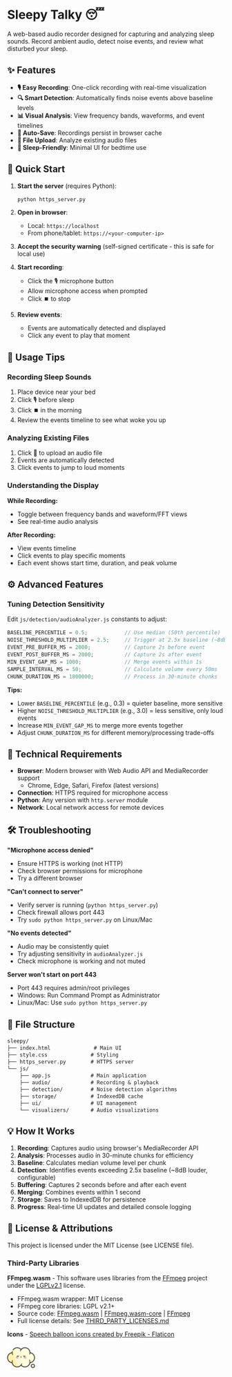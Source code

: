# Sleepy Talky 😴

A web-based audio recorder designed for capturing and analyzing sleep sounds. Record ambient audio, detect noise events, and review what disturbed your sleep.

## ✨ Features

- **🎙️ Easy Recording**: One-click recording with real-time visualization
- **🔍 Smart Detection**: Automatically finds noise events above baseline levels
- **📊 Visual Analysis**: View frequency bands, waveforms, and event timelines
- **💾 Auto-Save**: Recordings persist in browser cache
- **📁 File Upload**: Analyze existing audio files
- **🌙 Sleep-Friendly**: Minimal UI for bedtime use

## 🚀 Quick Start

1. **Start the server** (requires Python):
   ```bash
   python https_server.py
   ```

2. **Open in browser**:
   - Local: `https://localhost`
   - From phone/tablet: `https://<your-computer-ip>`

3. **Accept the security warning** (self-signed certificate - this is safe for local use)

4. **Start recording**:
   - Click the 🎙️ microphone button
   - Allow microphone access when prompted
   - Click ⏹️ to stop

5. **Review events**:
   - Events are automatically detected and displayed
   - Click any event to play that moment

## 📱 Usage Tips

### Recording Sleep Sounds
1. Place device near your bed
2. Click 🎙️ before sleep
3. Click ⏹️ in the morning
4. Review the events timeline to see what woke you up

### Analyzing Existing Files
1. Click 📁 to upload an audio file
2. Events are automatically detected
3. Click events to jump to loud moments

### Understanding the Display

**While Recording:**
- Toggle between frequency bands and waveform/FFT views
- See real-time audio analysis

**After Recording:**
- View events timeline
- Click events to play specific moments
- Each event shows start time, duration, and peak volume

## ⚙️ Advanced Features

### Tuning Detection Sensitivity

Edit `js/detection/audioAnalyzer.js` constants to adjust:

```javascript
BASELINE_PERCENTILE = 0.5;            // Use median (50th percentile)
NOISE_THRESHOLD_MULTIPLIER = 2.5;     // Trigger at 2.5x baseline (~8dB louder)
EVENT_PRE_BUFFER_MS = 2000;           // Capture 2s before event
EVENT_POST_BUFFER_MS = 2000;          // Capture 2s after event
MIN_EVENT_GAP_MS = 1000;              // Merge events within 1s
SAMPLE_INTERVAL_MS = 50;              // Calculate volume every 50ms
CHUNK_DURATION_MS = 1800000;          // Process in 30-minute chunks
```

**Tips:**
- Lower `BASELINE_PERCENTILE` (e.g., 0.3) = quieter baseline, more sensitive
- Higher `NOISE_THRESHOLD_MULTIPLIER` (e.g., 3.0) = less sensitive, only loud events
- Increase `MIN_EVENT_GAP_MS` to merge more events together
- Adjust `CHUNK_DURATION_MS` for different memory/processing trade-offs

## 🔧 Technical Requirements

- **Browser**: Modern browser with Web Audio API and MediaRecorder support
  - Chrome, Edge, Safari, Firefox (latest versions)
- **Connection**: HTTPS required for microphone access
- **Python**: Any version with `http.server` module
- **Network**: Local network access for remote devices

## 🛠️ Troubleshooting

**"Microphone access denied"**
- Ensure HTTPS is working (not HTTP)
- Check browser permissions for microphone
- Try a different browser

**"Can't connect to server"**
- Verify server is running (`python https_server.py`)
- Check firewall allows port 443
- Try `sudo python https_server.py` on Linux/Mac

**"No events detected"**
- Audio may be consistently quiet
- Try adjusting sensitivity in `audioAnalyzer.js`
- Check microphone is working and not muted

**Server won't start on port 443**
- Port 443 requires admin/root privileges
- Windows: Run Command Prompt as Administrator
- Linux/Mac: Use `sudo python https_server.py`

## 📂 File Structure

```
sleepy/
├── index.html              # Main UI
├── style.css              # Styling
├── https_server.py        # HTTPS server
└── js/
    ├── app.js             # Main application
    ├── audio/             # Recording & playback
    ├── detection/         # Noise detection algorithms
    ├── storage/           # IndexedDB cache
    ├── ui/                # UI management
    └── visualizers/       # Audio visualizations
```

## 💡 How It Works

1. **Recording**: Captures audio using browser's MediaRecorder API
2. **Analysis**: Processes audio in 30-minute chunks for efficiency
3. **Baseline**: Calculates median volume level per chunk
4. **Detection**: Identifies events exceeding 2.5x baseline (~8dB louder, configurable)
5. **Buffering**: Captures 2 seconds before and after each event
6. **Merging**: Combines events within 1 second
7. **Storage**: Saves to IndexedDB for persistence
8. **Progress**: Real-time UI updates and detailed console logging

## 📜 License & Attributions

This project is licensed under the MIT License (see LICENSE file).

### Third-Party Libraries

**FFmpeg.wasm** - This software uses libraries from the [FFmpeg](http://ffmpeg.org) project under the [LGPLv2.1](http://www.gnu.org/licenses/old-licenses/lgpl-2.1.html) license.
- FFmpeg.wasm wrapper: MIT License
- FFmpeg core libraries: LGPL v2.1+
- Source code: [FFmpeg.wasm](https://github.com/ffmpegwasm/ffmpeg.wasm) | [FFmpeg.wasm-core](https://github.com/ffmpegwasm/ffmpeg.wasm-core) | [FFmpeg](https://github.com/FFmpeg/FFmpeg)
- Full license details: See [THIRD_PARTY_LICENSES.md](THIRD_PARTY_LICENSES.md)

**Icons** - [Speech balloon icons created by Freepik - Flaticon](https://www.flaticon.com/free-icons/speech-balloon)

<img src="speech-bubble.png" height="64"/>
